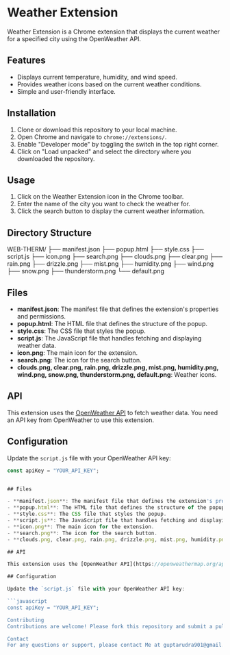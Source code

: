 # Weather Extension

Weather Extension is a Chrome extension that displays the current weather for a specified city using the OpenWeather API.

## Features

- Displays current temperature, humidity, and wind speed.
- Provides weather icons based on the current weather conditions.
- Simple and user-friendly interface.

## Installation

1. Clone or download this repository to your local machine.
2. Open Chrome and navigate to `chrome://extensions/`.
3. Enable "Developer mode" by toggling the switch in the top right corner.
4. Click on "Load unpacked" and select the directory where you downloaded the repository.

## Usage

1. Click on the Weather Extension icon in the Chrome toolbar.
2. Enter the name of the city you want to check the weather for.
3. Click the search button to display the current weather information.

## Directory Structure

WEB-THERM/
├── manifest.json
├── popup.html
├── style.css
├── script.js
├── icon.png
├── search.png
├── clouds.png
├── clear.png
├── rain.png
├── drizzle.png
├── mist.png
├── humidity.png
├── wind.png
├── snow.png
├── thunderstorm.png
└── default.png


## Files

- **manifest.json**: The manifest file that defines the extension's properties and permissions.
- **popup.html**: The HTML file that defines the structure of the popup.
- **style.css**: The CSS file that styles the popup.
- **script.js**: The JavaScript file that handles fetching and displaying weather data.
- **icon.png**: The main icon for the extension.
- **search.png**: The icon for the search button.
- **clouds.png, clear.png, rain.png, drizzle.png, mist.png, humidity.png, wind.png, snow.png, thunderstorm.png, default.png**: Weather icons.

## API

This extension uses the [OpenWeather API](https://openweathermap.org/api) to fetch weather data. You need an API key from OpenWeather to use this extension.

## Configuration

Update the `script.js` file with your OpenWeather API key:

```javascript
const apiKey = "YOUR_API_KEY";


## Files

- **manifest.json**: The manifest file that defines the extension's properties and permissions.
- **popup.html**: The HTML file that defines the structure of the popup.
- **style.css**: The CSS file that styles the popup.
- **script.js**: The JavaScript file that handles fetching and displaying weather data.
- **icon.png**: The main icon for the extension.
- **search.png**: The icon for the search button.
- **clouds.png, clear.png, rain.png, drizzle.png, mist.png, humidity.png, wind.png, snow.png, thunderstorm.png, default.png**: Weather icons.

## API

This extension uses the [OpenWeather API](https://openweathermap.org/api) to fetch weather data. You need an API key from OpenWeather to use this extension.

## Configuration

Update the `script.js` file with your OpenWeather API key:

```javascript
const apiKey = "YOUR_API_KEY";

Contributing
Contributions are welcome! Please fork this repository and submit a pull request for any enhancements, bug fixes, or suggestions.

Contact
For any questions or support, please contact Me at guptarudra901@gmail.com

